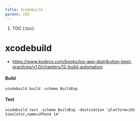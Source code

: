 ```yaml
---
title: Xcodebuild
parent: iOS
---
```


1. TOC
{:toc}
# xcodebuild

- https://www.kodeco.com/books/ios-app-distribution-best-practices/v1.0/chapters/12-build-automation

#### Build
`xcodebuild build -scheme BuildExp`

#### Test
`xcodebuild test -scheme BuildExp -destination 'platform=iOS Simulator,name=iPhone 14'`

